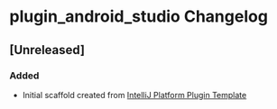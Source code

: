 <!-- Keep a Changelog guide -> https://keepachangelog.com -->

# plugin_android_studio Changelog

## [Unreleased]
### Added
- Initial scaffold created from [IntelliJ Platform Plugin Template](https://github.com/JetBrains/intellij-platform-plugin-template)
